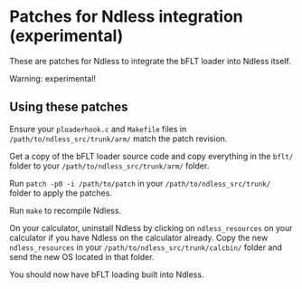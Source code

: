 # Patches for Ndless integration (experimental)

These are patches for Ndless to integrate the bFLT loader into Ndless itself.

Warning: experimental!

## Using these patches

Ensure your ```ploaderhook.c``` and ```Makefile``` files in ```/path/to/ndless_src/trunk/arm/``` match the patch revision.

Get a copy of the bFLT loader source code and copy everything in the ```bflt/``` folder to your ```/path/to/ndless_src/trunk/arm/``` folder.

Run ```patch -p0 -i /path/to/patch``` in your ```/path/to/ndless_src/trunk/``` folder to apply the patches.

Run ```make``` to recompile Ndless.

On your calculator, uninstall Ndless by clicking on ```ndless_resources``` on your calculator if you have Ndless on the calculator already. Copy the new ```ndless_resources``` in your ```/path/to/ndless_src/trunk/calcbin/``` folder and send the new OS located in that folder.

You should now have bFLT loading built into Ndless.